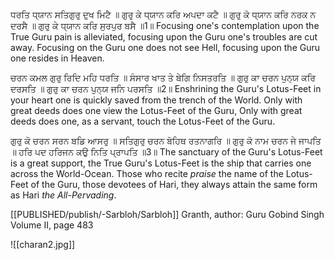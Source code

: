ਧਰਤਿ ਧ੍ਯਾਨ ਸਤਿਗੁਰੁ ਦੁਖ ਮਿਟੈ ॥ ਗੁਰੁ ਕੇ ਧ੍ਯਾਨ ਕਰਿ ਅਪਦਾ ਕਟੈ ॥ 
ਗੁਰੁ ਕੋ ਧ੍ਯਾਨ ਕਰਿ ਨਰਕ ਨ ਦਰਸੈ ॥ ਗੁਰੁ ਕੇ ਧ੍ਯਾਨ ਕਰਿ ਸੁਰਪੁਰ ਬਸੈ ॥1॥
Focusing one's contemplation upon the True Guru pain is alleviated, focusing upon the Guru one's troubles are cut away. Focusing on the Guru one does not see Hell, focusing upon the Guru one resides in Heaven.

ਚਰਨ ਕਮਲ ਗੁਰੁ ਰਿਦਿ ਮਹਿ ਧਰਤਿ ॥ ਸੰਸਾਰ ਖਾਤ ਤੇ ਬੇਗਿ ਨਿਸਤਰਤਿ ॥ 
ਗੁਰੁ ਕਾ ਚਰਨ ਪੁਨ੍ਯ ਕਰਿ ਦਰਸਤਿ ॥ ਗੁਰੁ ਕਾ ਚਰਨ ਪੁਨ੍ਯ ਜਨਿ ਪਰਸਤਿ ॥2॥
Enshrining the Guru's Lotus-Feet in your heart one is quickly saved from the trench of the World. Only with great deeds does one view the Lotus-Feet of the Guru, Only with great deeds does one, as a servant, touch the Lotus-Feet of the Guru.

ਗੁਰੁ ਕੋ ਚਰਨ ਸਰਨ ਬਡਿ ਆਸਰੁ ॥ ਸਤਿਗੁਰੁ ਚਰਨ ਬੋਹਿਥ ਰਤਨਾਗਰਿ ॥ 
ਗੁਰੁ ਕੋ ਨਾਮ ਚਰਨ ਜੇ ਜਾਪਤਿ ॥ ਹਰਿ ਪਦ ਹਰਿਜਨ ਕਉ ਨਿਤਿ ਪ੍ਰਾਪਤਿ ॥3॥
The sanctuary of the Guru's Lotus-Feet is a great support, the True Guru's Lotus-Feet is the ship that carries one across the World-Ocean. Those who recite *praise* the name of the Lotus-Feet of the Guru, those devotees of Hari, they always attain the same form as Hari *the All-Pervading*.

[[PUBLISHED/publish/-Sarbloh/Sarbloh]] Granth, author: Guru Gobind Singh
Volume II, page 483 

![[charan2.jpg]]